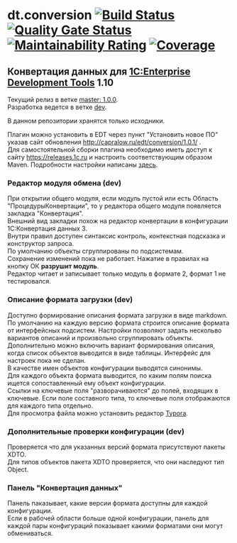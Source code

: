 # dt.conversion [![Build Status](https://travis-ci.org/DoublesunRUS/ru.capralow.dt.conversion.svg?branch=dev)](https://travis-ci.org/DoublesunRUS/ru.capralow.dt.conversion) [![Quality Gate Status](https://sonarcloud.io/api/project_badges/measure?branch=dev&project=DoublesunRUS_ru.capralow.dt.conversion&metric=alert_status)](https://sonarcloud.io/dashboard?id=DoublesunRUS_ru.capralow.dt.conversion&branch=dev) [![Maintainability Rating](https://sonarcloud.io/api/project_badges/measure?branch=dev&project=DoublesunRUS_ru.capralow.dt.conversion&metric=sqale_rating)](https://sonarcloud.io/dashboard?id=DoublesunRUS_ru.capralow.dt.conversion&branch=dev) [![Coverage](https://sonarcloud.io/api/project_badges/measure?branch=dev&project=DoublesunRUS_ru.capralow.dt.conversion&metric=coverage)](https://sonarcloud.io/dashboard?id=DoublesunRUS_ru.capralow.dt.conversion&branch=dev)


## Конвертация данных для [1C:Enterprise Development Tools](http://v8.1c.ru/overview/IDE/) 1.10

Текущий релиз в ветке [master: 1.0.0](https://github.com/DoublesunRUS/ru.capralow.dt.conversion/tree/master).<br>
Разработка ведется в ветке [dev](https://github.com/DoublesunRUS/ru.capralow.dt.conversion/tree/dev).<br>

В данном репозитории хранятся только исходники.<br>

Плагин можно установить в EDT через пункт "Установить новое ПО" указав сайт обновления http://capralow.ru/edt/conversion/1.0.1/ .<br>
Для самостоятельной сборки плагина необходимо иметь доступ к сайту https://releases.1c.ru и настроить соответствующим образом Maven. Подробности настройки написаны [здесь](https://github.com/1C-Company/dt-example-plugins/blob/master/simple-plugin/README.md).<br>

### Редактор модуля обмена (dev)
При открытии общего модуля, если модуль пустой или есть Область "ПроцедурыКонвертации", то у редактора общего модуля появляется закладка "Конвертация".<br>
Внешний вид закладки похож на редактор конвертации в конфигурации 1С:Конвертация данных 3.<br>
Внутри правил доступен синтаксис контроль, контекстная подсказка и конструктор запроса.<br>
По умолчанию объекты сгруппированы по подсистемам.<br>
Сохранение изменений пока не работает. Нажатие в правилах на кнопку ОК **разрушит модуль**.<br>
Редактор читает и записывает только модуль в формате 2, формат 1 не тестировался.<br>

### Описание формата загрузки (dev)
Доступно формирование описания формата загрузки в виде markdown.<br>
По умолчанию на каждую версию формата строится описание формата от интерфейсных подсистем. Настройки позволяют задать нескольво вариантов описаний и произвольно сгруппировать объекты. Дополнительно можно включить вариант формирования описания, когда список объектов выводится в виде таблицы. Интерфейс для настроек пока не сделан. <br>
В качестве имен объектов конфигурации выводятся синонимы.<br>
Для каждого объекта формата выводится, по каким полям поиска ищется сопоставленный ему объект конфигурации.<br>
Ссылки на ключевые поля "разворачиваются" до полей, входящих в ключевые. Если поле составного типа, то ключевые поля отображаются для каждого типа отдельно.<br>
Для просмотра файла можно установить редактор [Typora](https://typora.io/).<br>

### Дополнительные проверки конфигурации (dev)
Проверяется что для указанных версий формата присутствуют пакеты XDTO.<br>
Для типов объектов пакета XDTO проверяется, что они наследуют тип Object.<br>

### Панель "Конвертация данных"
Панель паказывает, какие версии формата доступны для каждой конфигурации.<br>
Если в рабочей области больше одной конфигурации, панель для каждой пары конфигураций показывает какими форматами они могут обмениваться.<br>
